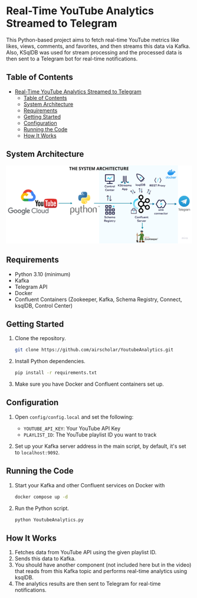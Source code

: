 # Real-Time YouTube Analytics Streamed to Telegram

This Python-based project aims to fetch real-time YouTube metrics like likes, views, comments, and favorites, and then streams this data via Kafka. 
Also, KSqlDB was used for stream processing and the processed data is then sent to a Telegram bot for real-time notifications.

## Table of Contents

- [Real-Time YouTube Analytics Streamed to Telegram](#real-time-youtube-analytics-streamed-to-telegram)
  - [Table of Contents](#table-of-contents)
  - [System Architecture](#system-architecture)
  - [Requirements](#requirements)
  - [Getting Started](#getting-started)
  - [Configuration](#configuration)
  - [Running the Code](#running-the-code)
  - [How It Works](#how-it-works)

## System Architecture
![YoutubeAnalytics architecture.png](assets%2FYoutubeAnalytics%20architecture.png)

## Requirements

- Python 3.10 (minimum)
- Kafka
- Telegram API
- Docker
- Confluent Containers (Zookeeper, Kafka, Schema Registry, Connect, ksqlDB, Control Center)

## Getting Started

1. Clone the repository.
   ```bash
   git clone https://github.com/airscholar/YoutubeAnalytics.git
   ```

2. Install Python dependencies.
   ```bash
   pip install -r requirements.txt
   ```

3. Make sure you have Docker and Confluent containers set up.

## Configuration

1. Open `config/config.local` and set the following:
    - `YOUTUBE_API_KEY`: Your YouTube API Key
    - `PLAYLIST_ID`: The YouTube playlist ID you want to track

2. Set up your Kafka server address in the main script, by default, it's set to `localhost:9092`.

## Running the Code

1. Start your Kafka and other Confluent services on Docker with
   ```bash
   docker compose up -d
   ``` 
2. Run the Python script.
    ```bash
    python YoutubeAnalytics.py
    ```

## How It Works

1. Fetches data from YouTube API using the given playlist ID.
2. Sends this data to Kafka.
3. You should have another component (not included here but in the video) that reads from this Kafka topic and performs real-time analytics using ksqlDB.
4. The analytics results are then sent to Telegram for real-time notifications.